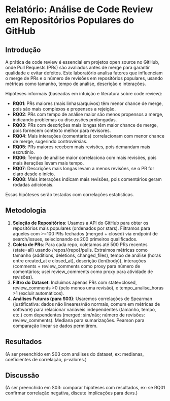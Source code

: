 # Relatório: Análise de Code Review em Repositórios Populares do GitHub

## Introdução
A prática de code review é essencial em projetos open source no GitHub, onde Pull Requests (PRs) são avaliados antes de merge para garantir qualidade e evitar defeitos. Este laboratório analisa fatores que influenciam o merge de PRs e o número de revisões em repositórios populares, usando métricas como tamanho, tempo de análise, descrição e interações.

Hipóteses informais (baseadas em intuição e literatura sobre code review):
- **RQ01**: PRs maiores (mais linhas/arquivos) têm menor chance de merge, pois são mais complexos e propensos a rejeição.
- **RQ02**: PRs com tempo de análise maior são menos propensos a merge, indicando problemas ou discussões prolongadas.
- **RQ03**: PRs com descrições mais longas têm maior chance de merge, pois fornecem contexto melhor para revisores.
- **RQ04**: Mais interações (comentários) correlacionam com menor chance de merge, sugerindo controvérsias.
- **RQ05**: PRs maiores recebem mais revisões, pois demandam mais escrutínio.
- **RQ06**: Tempo de análise maior correlaciona com mais revisões, pois mais iterações levam mais tempo.
- **RQ07**: Descrições mais longas levam a menos revisões, se o PR for claro desde o início.
- **RQ08**: Mais interações indicam mais revisões, pois comentários geram rodadas adicionais.

Essas hipóteses serão testadas com correlações estatísticas.

## Metodologia
1. **Seleção de Repositórios**: Usamos a API do GitHub para obter os repositórios mais populares (ordenados por stars). Filtramos para aqueles com >=100 PRs fechados (merged + closed) via endpoint de search/issues, selecionando os 200 primeiros qualificados.
2. **Coleta de PRs**: Para cada repo, coletamos até 500 PRs recentes (state=all) usando /repos/{repo}/pulls. Extraimos métricas como tamanho (additions, deletions, changed_files), tempo de análise (horas entre created_at e closed_at), descrição (len(body)), interações (comments + review_comments como proxy para número de comentários; usei review_comments como proxy para atividade de revisões).
3. **Filtro do Dataset**: Incluimos apenas PRs com state=closed, review_comments >0 (pelo menos uma revisão), e tempo_analise_horas >1 (excluir automáticos).
4. **Análises Futuras (para S03)**: Usaremos correlações de Spearman (justificativa: dados não lineares/não normais, comum em métricas de software) para relacionar variáveis independentes (tamanho, tempo, etc.) com dependentes (merged: sim/não; número de revisões: review_comments). Mediana para sumarizações. Pearson para comparação linear se dados permitirem.

## Resultados
(A ser preenchido em S03 com análises do dataset, ex: medianas, coeficientes de correlação, p-valores.)

## Discussão
(A ser preenchido em S03: comparar hipóteses com resultados, ex: se RQ01 confirmar correlação negativa, discute implicações para devs.)

